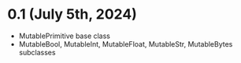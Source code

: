 # 0.1 (July 5th, 2024)
- MutablePrimitive base class
- MutableBool, MutableInt, MutableFloat, MutableStr, MutableBytes subclasses